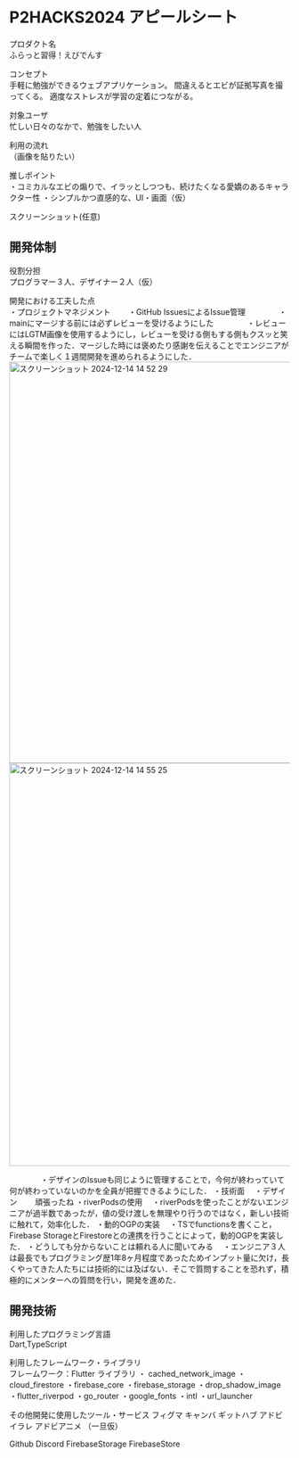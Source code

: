 # P2HACKS2024 アピールシート 

プロダクト名  
ふらっと習得！えびでんす

コンセプト  
手軽に勉強ができるウェブアプリケーション。
間違えるとエビが証拠写真を撮ってくる。
適度なストレスが学習の定着につながる。

対象ユーザ  
忙しい日々のなかで、勉強をしたい人

利用の流れ  
（画像を貼りたい）

推しポイント  
・コミカルなエビの煽りで、イラッとしつつも、続けたくなる愛嬌のあるキャラクター性
・シンプルかつ直感的な、UI・画面（仮）

スクリーンショット(任意)  

## 開発体制  

役割分担  
プログラマー３人、デザイナー２人（仮）

開発における工夫した点  
・プロジェクトマネジメント
　　・GitHub IssuesによるIssue管理
　　　　・mainにマージする前には必ずレビューを受けるようにした
　　　　・レビューにはLGTM画像を使用するようにし，レビューを受ける側もする側もクスッと笑える瞬間を作った．マージした時には褒めたり感謝を伝えることでエンジニアがチームで楽しく１週間開発を進められるようにした．<img width="720" alt="スクリーンショット 2024-12-14 14 52 29" src="https://github.com/user-attachments/assets/0768512f-e4d4-46b9-80c6-c3d4fe0f5c9e" />
<img width="723" alt="スクリーンショット 2024-12-14 14 55 25" src="https://github.com/user-attachments/assets/714e0eae-857c-4417-a4c0-fe350f0df073" />



　　　　・デザインのIssueも同じように管理することで，今何が終わっていて何が終わっていないのかを全員が把握できるようにした．
・技術面
　・デザイン
 　　頑張ったね
  ・riverPodsの使用
  　・riverPodsを使ったことがないエンジニアが過半数であったが，値の受け渡しを無理やり行うのではなく，新しい技術に触れて，効率化した．
   ・動的OGPの実装
   　・TSでfunctionsを書くこと，Firebase StorageとFirestoreとの連携を行うことによって，動的OGPを実装した．
    ・どうしても分からないことは頼れる人に聞いてみる
    　・エンジニア３人は最長でもプログラミング歴1年8ヶ月程度であったためインプット量に欠け，長くやってきた人たちには技術的には及ばない．そこで質問することを恐れず，積極的にメンターへの質問を行い，開発を進めた．


## 開発技術 

利用したプログラミング言語  
Dart,TypeScript

利用したフレームワーク・ライブラリ  
フレームワーク：Flutter
ライブラリ
・ cached_network_image
・cloud_firestore
・firebase_core
・firebase_storage
・drop_shadow_image
・flutter_riverpod
・go_router
・google_fonts
・intl
・url_launcher


その他開発に使用したツール・サービス
フィグマ
キャンバ
ギットハブ
アドビイラレ
アドビアニメ
（一旦仮）

Github
Discord
FirebaseStorage
FirebaseStore
